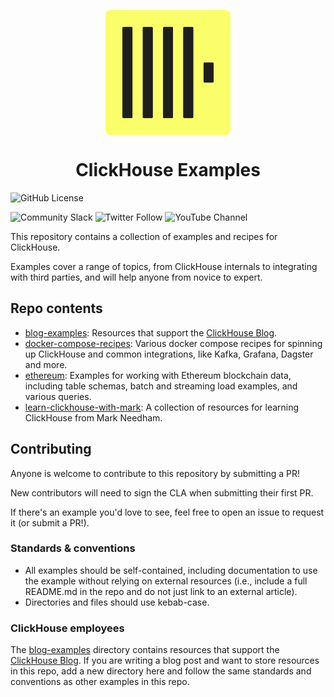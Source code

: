 <div align="center">
<p>
<img src="https://github.com/ClickHouse/clickhouse-js/blob/a332672bfb70d54dfd27ae1f8f5169a6ffeea780/.static/logo.svg" width="200px" align="center">
</p>
<h1>ClickHouse Examples</h1>
</div>

![GitHub License](https://img.shields.io/github/license/ClickHouse/examples)

![Community Slack](https://img.shields.io/badge/Community_Slack-blue?style=social&logo=slack&logoColor=yellow&link=https%3A%2F%2Fclickhouse.com%2Fslack)
![Twitter Follow](https://img.shields.io/twitter/follow/ClickHouseDB)
![YouTube Channel](https://img.shields.io/youtube/channel/subscribers/UChtmrD-dsdpspr42P_PyRAw?label=YouTube)

This repository contains a collection of examples and recipes for ClickHouse.

Examples cover a range of topics, from ClickHouse internals to integrating with third parties, and will help anyone from novice to expert.

## Repo contents

- [blog-examples](./blog-examples/): Resources that support the [ClickHouse Blog](clickhouse.com/blog).
- [docker-compose-recipes](./docker-compose-recipes/README.md): Various docker compose recipes for spinning up ClickHouse and common integrations, like Kafka, Grafana, Dagster and more.
- [ethereum](./ethereum/README.md): Examples for working with Ethereum blockchain data, including table schemas, batch and streaming load examples, and various queries.
- [learn-clickhouse-with-mark](./learn-clickhouse-with-mark/README.md): A collection of resources for learning ClickHouse from Mark Needham.

## Contributing

Anyone is welcome to contribute to this repository by submitting a PR!

New contributors will need to sign the CLA when submitting their first PR.

If there's an example you'd love to see, feel free to open an issue to request it (or submit a PR!).

### Standards & conventions

- All examples should be self-contained, including documentation to use the example without relying on external resources (i.e., include a full README.md in the repo and do not just link to an external article).
- Directories and files should use kebab-case.

### ClickHouse employees

The [blog-examples](./blog-examples/) directory contains resources that support the [ClickHouse Blog](clickhouse.com/blog). If you are writing a blog post and want to store resources in this repo, add a new directory here and follow the same standards and conventions as other examples in this repo.